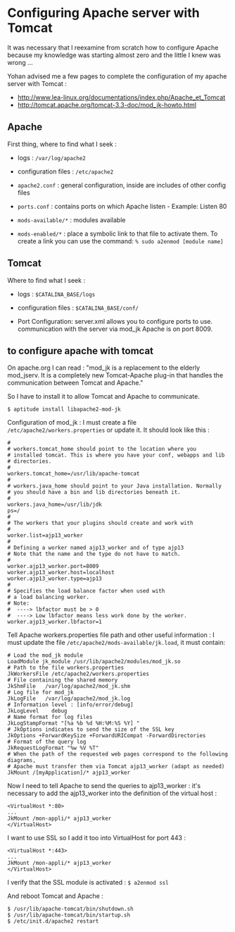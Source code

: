 # Configuring Apache server with Tomcat #

It was necessary that I reexamine from scratch how to configure Apache because my knowledge was starting almost zero and the little I knew was wrong ...

Yohan advised me a few pages to complete the configuration of my apache server with Tomcat :
  * http://www.lea-linux.org/documentations/index.php/Apache_et_Tomcat
  * http://tomcat.apache.org/tomcat-3.3-doc/mod_jk-howto.html

## Apache ##

First thing, where to find what I seek :
  * logs : `/var/log/apache2`

  * configuration files : `/etc/apache2`
  * `apache2.conf` : general configuration, inside are includes of other config files
  * `ports.conf` : contains ports on which Apache listen - Example: Listen 80
  * `mods-available/*` : modules available
  * `mods-enabled/*` : place a symbolic link to that file to activate them. To create a link you can use the command: `% sudo a2enmod [module name]`

## Tomcat ##

Where to find what I seek :
  * logs : `$CATALINA_BASE/logs`
  * configuration files : `$CATALINA_BASE/conf/`

  * Port Configuration: server.xml allows you to configure ports to use.
communication with the server via mod\_jk Apache is on port 8009.

## to configure apache with tomcat ##

On apache.org I can read : "mod\_jk is a replacement to the elderly mod\_jserv. It is a completely new Tomcat-Apache plug-in that handles the communication between Tomcat and Apache."

So I have to install it to allow Tomcat and Apache to communicate.
```
$ aptitude install libapache2-mod-jk
```

Configuration of mod\_jk : I must create a file `/etc/apache2/workers.properties` or update it. It should look like this :
```
#
# workers.tomcat_home should point to the location where you
# installed tomcat. This is where you have your conf, webapps and lib
# directories.
#
workers.tomcat_home=/usr/lib/apache-tomcat
#
# workers.java_home should point to your Java installation. Normally
# you should have a bin and lib directories beneath it.
#
workers.java_home=/usr/lib/jdk
ps=/
#
# The workers that your plugins should create and work with
# 
worker.list=ajp13_worker
#
# Defining a worker named ajp13_worker and of type ajp13
# Note that the name and the type do not have to match.
#
worker.ajp13_worker.port=8009
worker.ajp13_worker.host=localhost
worker.ajp13_worker.type=ajp13
#
# Specifies the load balance factor when used with
# a load balancing worker.
# Note:
#  ----> lbfactor must be > 0
#  ----> Low lbfactor means less work done by the worker.
worker.ajp13_worker.lbfactor=1
```

Tell Apache workers.properties file path and other useful information : I must update the file `/etc/apache2/mods-available/jk.load`, it must contain:
```
# Load the mod_jk module
LoadModule jk_module /usr/lib/apache2/modules/mod_jk.so
# Path to the file workers.properties
JkWorkersFile /etc/apache2/workers.properties
# File containing the shared memory
JkShmFile	/var/log/apache2/mod_jk.shm
# Log file for mod_jk
JkLogFile	/var/log/apache2/mod_jk.log
# Information level : [info/error/debug]
JkLogLevel    debug
# Name format for log files
JkLogStampFormat "[%a %b %d %H:%M:%S %Y] "
# JkOptions indicates to send the size of the SSL key
JkOptions +ForwardKeySize +ForwardURICompat -ForwardDirectories
# Format of the query log
JkRequestLogFormat "%w %V %T"
# When the path of the requested web pages correspond to the following diagrams,
# Apache must transfer them via Tomcat ajp13_worker (adapt as needed)
JkMount /[myApplication]/* ajp13_worker
```

Now I need to tell Apache to send the queries to ajp13\_worker : it's necessary to add the ajp13\_worker into the definition of the virtual host :
```
<VirtualHost *:80>
...
JkMount /mon-appli/* ajp13_worker
</VirtualHost>
```

I want to use SSL so I add it too into VirtualHost for port 443 :

```
<VirtualHost *:443>
...
JkMount /mon-appli/* ajp13_worker
</VirtualHost>
```

I verify that the SSL module is activated : `$ a2enmod ssl`

And reboot Tomcat and Apache :
```
$ /usr/lib/apache-tomcat/bin/shutdown.sh
$ /usr/lib/apache-tomcat/bin/startup.sh
$ /etc/init.d/apache2 restart
```